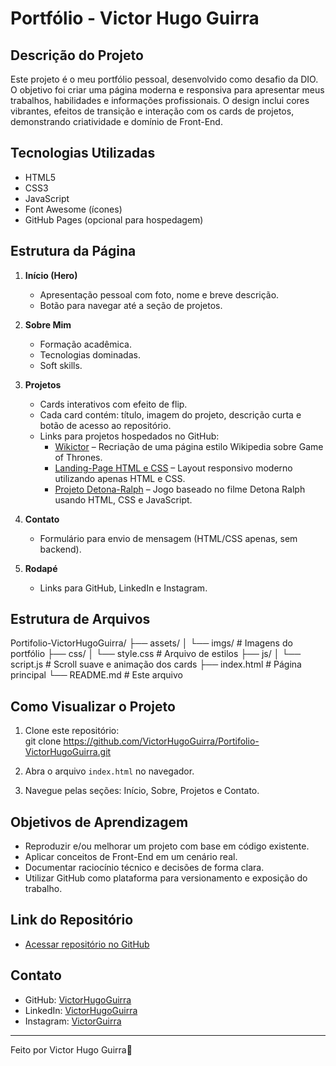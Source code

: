 # Portfólio - Victor Hugo Guirra

## Descrição do Projeto
Este projeto é o meu portfólio pessoal, desenvolvido como desafio da DIO. O objetivo foi criar uma página moderna e responsiva para apresentar meus trabalhos, habilidades e informações profissionais. O design inclui cores vibrantes, efeitos de transição e interação com os cards de projetos, demonstrando criatividade e domínio de Front-End.

## Tecnologias Utilizadas
- HTML5
- CSS3
- JavaScript
- Font Awesome (ícones)
- GitHub Pages (opcional para hospedagem)

## Estrutura da Página

1. **Início (Hero)**  
   - Apresentação pessoal com foto, nome e breve descrição.  
   - Botão para navegar até a seção de projetos.  

2. **Sobre Mim**  
   - Formação acadêmica.  
   - Tecnologias dominadas.  
   - Soft skills.  

3. **Projetos**  
   - Cards interativos com efeito de flip.  
   - Cada card contém: título, imagem do projeto, descrição curta e botão de acesso ao repositório.  
   - Links para projetos hospedados no GitHub:
     - [Wikictor](https://github.com/VictorHugoGuirra/Wikictor.git) – Recriação de uma página estilo Wikipedia sobre Game of Thrones.
     - [Landing-Page HTML e CSS](https://github.com/VictorHugoGuirra/Landing-Page-com-HTML-e-CSS.git) – Layout responsivo moderno utilizando apenas HTML e CSS.
     - [Projeto Detona-Ralph](https://github.com/VictorHugoGuirra/Projeto-Detona-Ralph.git) – Jogo baseado no filme Detona Ralph usando HTML, CSS e JavaScript.

4. **Contato**  
   - Formulário para envio de mensagem (HTML/CSS apenas, sem backend).  

5. **Rodapé**  
   - Links para GitHub, LinkedIn e Instagram.  

## Estrutura de Arquivos

Portifolio-VictorHugoGuirra/
├── assets/
│ └── imgs/ # Imagens do portfólio
├── css/
│ └── style.css # Arquivo de estilos
├── js/
│ └── script.js # Scroll suave e animação dos cards
├── index.html # Página principal
└── README.md # Este arquivo

## Como Visualizar o Projeto
1. Clone este repositório:  
git clone https://github.com/VictorHugoGuirra/Portifolio-VictorHugoGuirra.git

2. Abra o arquivo `index.html` no navegador.  
3. Navegue pelas seções: Início, Sobre, Projetos e Contato.  

## Objetivos de Aprendizagem
- Reproduzir e/ou melhorar um projeto com base em código existente.  
- Aplicar conceitos de Front-End em um cenário real.  
- Documentar raciocínio técnico e decisões de forma clara.  
- Utilizar GitHub como plataforma para versionamento e exposição do trabalho.  

## Link do Repositório
- [Acessar repositório no GitHub](https://github.com/VictorHugoGuirra/Portifolio-VictorHugoGuirra)

## Contato
- GitHub: [VictorHugoGuirra](https://github.com/VictorHugoGuirra)  
- LinkedIn: [VictorHugoGuirra](https://www.linkedin.com/in/victor-hugo-guirra/)  
- Instagram: [VictorGuirra](https://www.instagram.com/)  

---

Feito por Victor Hugo Guirra💪
